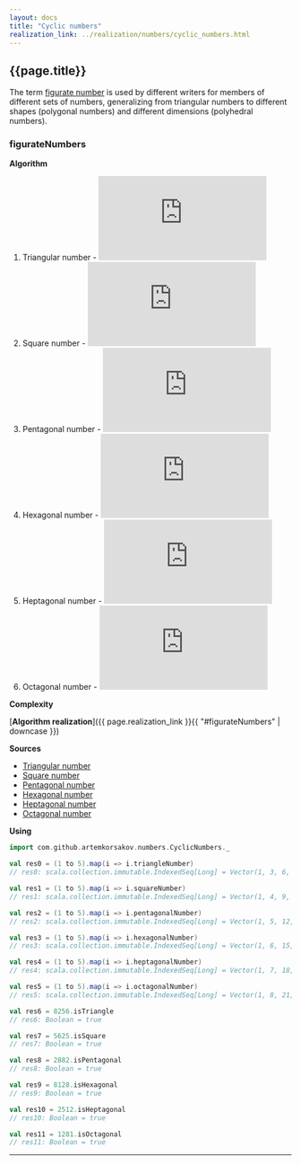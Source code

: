 ```yaml
---
layout: docs
title: "Cyclic numbers"
realization_link: ../realization/numbers/cyclic_numbers.html
---
```


## {{page.title}}

The term [figurate number](https://en.wikipedia.org/wiki/Figurate_number) is used by different writers for members of different sets of numbers, 
generalizing from triangular numbers to different shapes (polygonal numbers) 
and different dimensions (polyhedral numbers).

### figurateNumbers

**Algorithm**
1. Triangular number - ![formula](http://latex.codecogs.com/svg.latex?%7B%5Cdisplaystyle%20T_%7Bn%7D=%7B%5Cfrac%20%7Bn(n&plus;1)%7D%7B2%7D%7D%7D)
2. Square number - ![formula](http://latex.codecogs.com/svg.latex?%7B%5Cdisplaystyle%20P_%7B4,n%7D=%7Bn%5E2%7D%7D)
3. Pentagonal number - ![formula](http://latex.codecogs.com/svg.latex?%7B%5Cdisplaystyle%20P_%7B5,n%7D=%7B%5Cfrac%20%7B3n%5E%7B2%7D-n%7D%7B2%7D%7D%7D)
4. Hexagonal number - ![formula](http://latex.codecogs.com/svg.latex?%7B%5Cdisplaystyle%20H_%7Bn%7D=n(2n-1)%7D)
5. Heptagonal number - ![formula](http://latex.codecogs.com/svg.latex?%7B%5Cdisplaystyle%20P_%7B7,n%7D=%5Cfrac%7B5n%5E2%20-%203n%7D%7B2%7D%7D)
6. Octagonal number - ![formula](http://latex.codecogs.com/svg.latex?%7B%5Cdisplaystyle%20P_%7B8,n%7D=3n%5E2%20-%202n%7D)

**Complexity** 
     
[**Algorithm realization**]({{ page.realization_link }}{{ "#figurateNumbers" | downcase }})

**Sources** 
- [Triangular number](https://en.wikipedia.org/wiki/Triangular_number)
- [Square number](https://en.wikipedia.org/wiki/Square_number)
- [Pentagonal number](https://en.wikipedia.org/wiki/Pentagonal_number)
- [Hexagonal number](https://en.wikipedia.org/wiki/Hexagonal_number)
- [Heptagonal number](https://en.wikipedia.org/wiki/Heptagonal_number)
- [Octagonal number](https://en.wikipedia.org/wiki/Octagonal_number)

**Using**
```scala
import com.github.artemkorsakov.numbers.CyclicNumbers._

val res0 = (1 to 5).map(i => i.triangleNumber)
// res0: scala.collection.immutable.IndexedSeq[Long] = Vector(1, 3, 6, 10, 15)

val res1 = (1 to 5).map(i => i.squareNumber)
// res1: scala.collection.immutable.IndexedSeq[Long] = Vector(1, 4, 9, 16, 25)

val res2 = (1 to 5).map(i => i.pentagonalNumber)
// res2: scala.collection.immutable.IndexedSeq[Long] = Vector(1, 5, 12, 22, 35)

val res3 = (1 to 5).map(i => i.hexagonalNumber)
// res3: scala.collection.immutable.IndexedSeq[Long] = Vector(1, 6, 15, 28, 45)

val res4 = (1 to 5).map(i => i.heptagonalNumber)
// res4: scala.collection.immutable.IndexedSeq[Long] = Vector(1, 7, 18, 34, 55)

val res5 = (1 to 5).map(i => i.octagonalNumber)
// res5: scala.collection.immutable.IndexedSeq[Long] = Vector(1, 8, 21, 40, 65)

val res6 = 8256.isTriangle
// res6: Boolean = true

val res7 = 5625.isSquare
// res7: Boolean = true

val res8 = 2882.isPentagonal
// res8: Boolean = true

val res9 = 8128.isHexagonal
// res9: Boolean = true

val res10 = 2512.isHeptagonal
// res10: Boolean = true

val res11 = 1281.isOctagonal
// res11: Boolean = true
```

---
